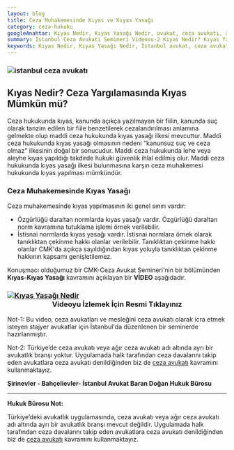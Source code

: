 ```yaml
---
layout: blog
title: Ceza Muhakemesinde Kıyas ve Kıyas Yasağı
category: ceza-hukuku
googleAnahtar: Kıyas Nedir, Kıyas Yasağı Nedir, avukat, ceza avukatı, ağır ceza avukatı, istanbul avukat, istanbul ceza avukatı, istanbul hukuk bürosu
summary: İstanbul Ceza Avukatı Semineri Videosu-2 Kıyas Nedir? Kıyas Yasağı Nedir?  Ceza avukatlarına ve mesleğini ceza avukatı olarak icra etmek isteyen stajyer avukatlara yönelik İstanbul'da verdiğimiz mesleki seminer videosudur.
keywords: Kıyas Nedir, Kıyas Yasağı Nedir, İstanbul avukat, ceza avukatı, ağır ceza avukatı, istanbul avukat, istanbul ceza avukatı, istanbul hukuk bürosu
---
```


### ![istanbul ceza avukatı](https://camo.githubusercontent.com/f24abcba8f58bb01aef0b92787e06b188fde43a5/687474703a2f2f692e68697a6c69726573696d2e636f6d2f704244455a6e2e6a7067 "Ceza Avukatı")

## Kıyas Nedir? Ceza Yargılamasında Kıyas Mümkün mü? 

Ceza hukukunda kıyas, kanunda açıkça yazılmayan bir fiilin, kanunda suç olarak tanzim edilen bir fiile benzetilerek cezalandırılması anlamına gelmekte olup maddi ceza hukukunda kıyas yasağı ilkesi mevcuttur. Maddi ceza hukukunda kıyas yasağı olmasının nedeni "kanunsuz suç ve ceza olmaz" ilkesinin doğal bir sonucudur. Maddi ceza hukukunda lehe veya aleyhe kıyas yapıldığı takdirde hukuki güvenlik ihlal edilmiş olur. Maddi ceza hukukunda kıyas yasağı ilkesi bulunmasına karşın ceza muhakemesi hukukunda kıyas yapılması mümkündür.

### Ceza Muhakemesinde Kıyas Yasağı 

Ceza muhakemesinde kıyas yapılmasının iki genel sınırı vardır: 

* Özgürlüğü daraltan normlarda kıyas yasağı vardır. Özgürlüğü daraltan norm kavramına tutuklama işlemi örnek verilebilir.
* İstisnai normlarda kıyas yasağı vardır. İstisnai normlara örnek olarak tanıklıktan çekinme hakkı olanlar verilebilir. Tanıklıktan çekinme hakkı olanlar CMK'da açıkça sayıldığından kıyas yoluyla tanıklıktan çekinme hakkının kapsamı genişletilemez.

Konuşmacı olduğumuz bir CMK-Ceza Avukat Semineri'nin bir bölümünden **Kıyas-Kıyas Yasağı** kavramını açıklayan bir **VİDEO** aşağıdadır.

### [![Kıyas Yasağı Nedir](https://i.ytimg.com/vi/thjaQ8YkdAM/hqdefault.jpg)](https://youtu.be/thjaQ8YkdAM "Ceza Avukatı Semineri")**<center>Videoyu İzlemek İçin Resmi Tıklayınız</center>**



Not-1: Bu video, ceza avukatları ve mesleğini ceza avukatı olarak icra etmek isteyen stajyer avukatlar için İstanbul'da düzenlenen bir seminerde hazırlanmıştır.

Not-2: Türkiye’de ceza avukatı veya ağır ceza avukatı adı altında ayrı bir avukatlık branşı yoktur. Uygulamada halk tarafından ceza davalarını takip eden avukatlara ceza avukatı denildiğinden biz de [ceza avukatı](https://barandogan.av.tr/blog/ceza-hukuku/ceza-avukatinin-islevi.html) kavramını kullanmaktayız.

**Şirinevler - Bahçelievler- İstanbul Avukat Baran Doğan Hukuk Bürosu**
______________________________________________________________________________________________________________________________________

**Hukuk Bürosu Not:**

Türkiye’deki avukatlık uygulamasında, ceza avukatı veya ağır ceza avukatı adı altında ayrı bir avukatlık branşı mevcut değildir. Uygulamada halk tarafından ceza davalarını takip eden avukatlara ceza avukatı denildiğinden biz de [ceza avukatı](https://barandogan.av.tr/blog/ceza-hukuku/ceza-avukatinin-islevi.html) kavramını kullanmaktayız.


